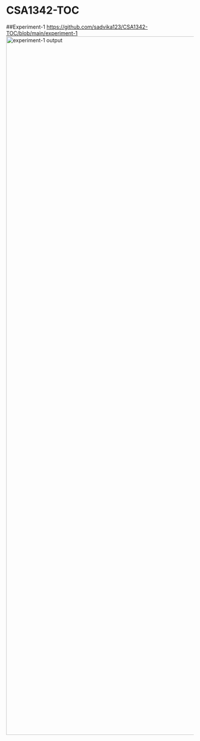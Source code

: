 # CSA1342-TOC
##Experiment-1
https://github.com/sadvika123/CSA1342-TOC/blob/main/experiment-1
<img width="1878" alt="experiment-1 output" src="https://user-images.githubusercontent.com/113341273/194478560-7c63f983-bb28-401d-89e8-c353e9d35ae6.png">
